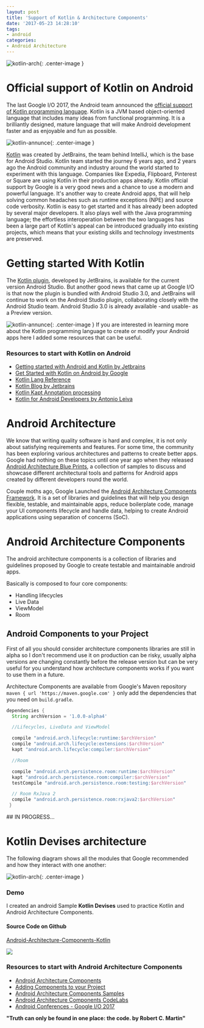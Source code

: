 ```yaml
---
layout: post
title: 'Support of Kotlin & Architecture Components'
date: '2017-05-23 14:28:10'
tags:
- android
categories:
- Android Architecture
---
```


![kotlin-arch](/content/images/2017/5/kotlin-arch.png){: .center-image }

# Official support of Kotlin on Android

The last Google I/O 2017, the Android team announced the [official support of Kotlin programming language](https://developer.android.com/kotlin/index.html). Kotlin is a JVM based object-oriented language that includes many ideas from functional programming. It is a brilliantly designed, mature language that will make Android development faster and as enjoyable and fun as possible.

![kotlin-annunce](https://raw.githubusercontent.com/erikcaffrey/erikcaffrey.github.io/775e33add7e712a474f12b5e88ec6f52fd21591f/content/images/2017/5/kotlin_annunce.jpg){: .center-image }

[Kotlin](https://kotlinlang.org/) was created by JetBrains, the team behind IntelliJ, which is the base for Android Studio. Kotlin team started the journey 6 years ago, and 2 years ago the Android community and industry around the world started to experiment with this language. Companies like Expedia, Flipboard, Pinterest or Square are using Kotlin in their production apps already. Kotlin official support by Google is a very good news and a chance to use a modern and powerful language. It's another way to create Android apps, that will help solving common headaches such as runtime exceptions (NPE) and source code verbosity. Kotlin is easy to get started and it has already been adopted by several major developers. It also plays well with the Java programming language; the effortless interoperation between the two languages has been a large part of Kotlin's appeal can be introduced gradually into existing projects, which means that your existing skills and technology investments are preserved.

# Getting started With Kotlin

The [Kotlin plugin](https://plugins.jetbrains.com/plugin/6954-kotlin), developed by JetBrains, is available for the current version Android Studio. But another good news that came up at Google I/O is that now the plugin is bundled with Android Studio 3.0, and JetBrains will continue to work on the Android Studio plugin, collaborating closely with the Android Studio team. Android Studio 3.0 is already available -and usable- as a Preview version.

![kotlin-annunce](https://raw.githubusercontent.com/erikcaffrey/erikcaffrey.github.io/master/content/images/2017/5/kotlin_support.jpg){: .center-image }
If you are interested in learning more about the Kotlin programming language to create or modify your Android apps here I added some resources that can be useful.

### Resources to start with Kotlin on Android

* [Getting started with Android and Kotlin by Jetbrains](https://kotlinlang.org/docs/tutorials/kotlin-android.html)
* [Get Started with Kotlin on Android by Google](https://developer.android.com/kotlin/get-started.html)
* [Kotlin Lang Reference](https://kotlinlang.org/docs/reference/)
* [Kotlin Blog by Jetbrains](https://blog.jetbrains.com/kotlin/)
* [Kotlin Kapt Annotation processing](https://kotlinlang.org/docs/reference/kapt.html)
* [Kotlin for Android Developers by Antonio Leiva](https://antonioleiva.com/kotlin-android-developers-book/)

# Android Architecture

We know that writing quality software is hard and complex, it is not only about satisfying requirements and features. For some time, the community has been exploring various architectures and patterns to create better apps. Google had nothing on these topics until one year ago when they released [Android Architecture Blue Prints](https://github.com/googlesamples/android-architecture), a collection of samples to discuss and showcase different architectural tools and patterns for Android apps created by different developers round the world.

Couple moths ago, Google Launched the [Android Architecture Components Framework](https://developer.android.com/topic/libraries/architecture/index.html). It is a set of libraries and guidelines that will help you design flexible, testable, and maintainable apps, reduce boilerplate code, manage your UI components lifecycle and handle data, helping to create Android applications using separation of concerns (SoC).

# Android Architecture Components

The android architecture components is a collection of libraries and guidelines proposed by Google to create testable and maintainable android apps.

Basically is composed to four core components:

* Handling lifecycles
* Live Data
* ViewModel
* Room

## Android Components to your Project

First of all you should consider architecture components libraries are still in alpha so I don't recommend use it on production can be risky, usually alpha versions are changing constantly before the release version but can be very useful for you understand how architecture components works if you want to use them in a future.

Architecture Components are available from Google's Maven repository `maven { url 'https://maven.google.com' }` only add the dependencies that you need on `build.gradle`.

```gradle
dependencies {
  String archVersion = '1.0.0-alpha4'

  //Lifecycles, LiveData and ViewModel

  compile "android.arch.lifecycle:runtime:$archVersion"
  compile "android.arch.lifecycle:extensions:$archVersion"
  kapt "android.arch.lifecycle:compiler:$archVersion"

  //Room

  compile "android.arch.persistence.room:runtime:$archVersion"
  kapt "android.arch.persistence.room:compiler:$archVersion"
  testCompile "android.arch.persistence.room:testing:$archVersion"

  // Room RxJava 2
  compile "android.arch.persistence.room:rxjava2:$archVersion"
 }
```

## IN PROGRESS...

# Kotlin Devises architecture

The following diagram shows all the modules that Google recommended and how they interact with one another:

![kotlin-arch](/content/images/2017/5/currency-arch.png){: .center-image }

### Demo

I created an android Sample **Kotlin Devises** used to practice Kotlin and Android Architecture Components.

#### Source Code on Github

[Android-Architecture-Components-Kotlin](https://github.com/erikcaffrey/Android-Architecture-Components-Kotlin)

![](https://raw.githubusercontent.com/erikcaffrey/Android-Architecture-Components-Kotlin/master/art/demo.png)

### Resources to start with Android Architecture Components

* [Android Architecture Components](https://developer.android.com/topic/libraries/architecture/index.html)
* [Adding Components to your Project](https://developer.android.com/topic/libraries/architecture/adding-components.html)
* [Android Architecture Components Samples](https://github.com/googlesamples/android-architecture-components)
* [Android Architecture Components CodeLabs](https://codelabs.developers.google.com/?cat=Android)
* [Android Conferences - Google I/O 2017](https://www.youtube.com/results?search_query=google+I%2FO+android+components)

**"Truth can only be found in one place: the code. by Robert C. Martin"**
